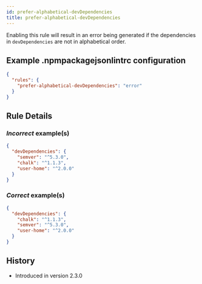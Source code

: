 ```yaml
---
id: prefer-alphabetical-devDependencies
title: prefer-alphabetical-devDependencies
---
```


Enabling this rule will result in an error being generated if the dependencies in `devDependencies` are not in alphabetical order.

## Example .npmpackagejsonlintrc configuration

```json
{
  "rules": {
    "prefer-alphabetical-devDependencies": "error"
  }
}
```

## Rule Details

### *Incorrect* example(s)

```json
{
  "devDependencies": {
    "semver": "^5.3.0",
    "chalk": "^1.1.3",
    "user-home": "^2.0.0"
  }
}
```

### *Correct* example(s)

```json
{
  "devDependencies": {
    "chalk": "^1.1.3",
    "semver": "^5.3.0",
    "user-home": "^2.0.0"
  }
}
```

## History

* Introduced in version 2.3.0
